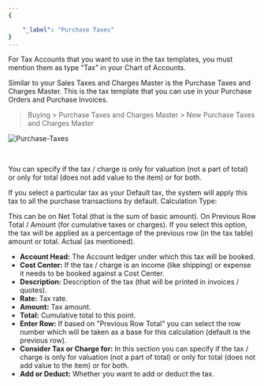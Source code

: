 ```yaml
---
{

	"_label": "Purchase Taxes"
}
---
```

For Tax Accounts that you want to use in the tax templates, you must mention them as type “Tax” in your Chart of Accounts.

Similar to your Sales Taxes and Charges Master is the Purchase Taxes and Charges Master. This is the tax template that you can use in your Purchase Orders and Purchase Invoices. 

> Buying > Purchase Taxes and Charges Master > New Purchase Taxes and Charges Master


![Purchase-Taxes](img/purchase-taxes.png)


<br>


You can specify if the tax / charge is only for valuation (not a part of total) or only for total (does not add value to the item) or for both.

If  you select a particular tax as your Default tax, the system will apply this tax to all the purchase transactions by default.
Calculation Type:

This can be on Net Total (that is the sum of basic amount).
On Previous Row Total / Amount (for cumulative taxes or charges). If you select this option, the tax will be applied as a percentage of the previous row (in the tax table) amount or total.
Actual (as mentioned).

- **Account Head:** The Account ledger under which this tax will be booked.
- **Cost Center:** If the tax / charge is an income (like shipping) or expense it needs to be booked against a Cost Center.
- **Description:** Description of the tax (that will be printed in invoices / quotes).
- **Rate:** Tax rate.
- **Amount:** Tax amount.
- **Total:** Cumulative total to this point.
- **Enter Row:** If based on "Previous Row Total" you can select the row number which will be taken as a base for this calculation (default is the previous row).
- **Consider Tax or Charge for:** In this section you can specify if the tax / charge is only for valuation (not a part of total) or only for total (does not add value to the item) or for both.
- **Add or Deduct:** Whether you want to add or deduct the tax.

